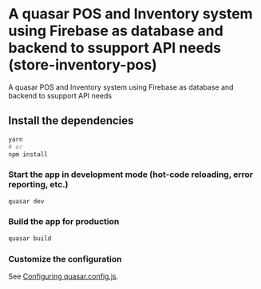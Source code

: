 # A quasar POS and Inventory system using Firebase as database and backend to ssupport API needs (store-inventory-pos)

A quasar POS and Inventory system using Firebase as database and backend to ssupport API needs

## Install the dependencies
```bash
yarn
# or
npm install
```

### Start the app in development mode (hot-code reloading, error reporting, etc.)
```bash
quasar dev
```


### Build the app for production
```bash
quasar build
```

### Customize the configuration
See [Configuring quasar.config.js](https://v2.quasar.dev/quasar-cli-vite/quasar-config-js).
